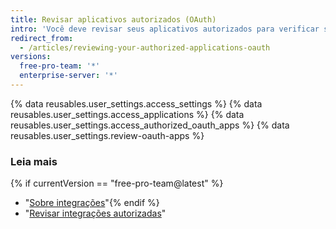 ```yaml
---
title: Revisar aplicativos autorizados (OAuth)
intro: 'Você deve revisar seus aplicativos autorizados para verificar se não há nenhum novo aplicativo autorizado com permissões abrangentes, como aqueles que têm acesso a seus repositórios privados.'
redirect_from:
  - /articles/reviewing-your-authorized-applications-oauth
versions:
  free-pro-team: '*'
  enterprise-server: '*'
---
```


{% data reusables.user_settings.access_settings %}
{% data reusables.user_settings.access_applications %}
{% data reusables.user_settings.access_authorized_oauth_apps %}
{% data reusables.user_settings.review-oauth-apps %}

### Leia mais
{% if currentVersion == "free-pro-team@latest" %}
- "[Sobre integrações](/articles/about-integrations)"{% endif %}
- "[Revisar integrações autorizadas](/articles/reviewing-your-authorized-integrations)"
